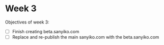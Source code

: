 # Week 3

Objectives of week 3:

- [ ] Finish creating beta.sanyiko.com
- [ ] Replace and re-publish the main sanyiko.com with the beta.sanyiko.com 